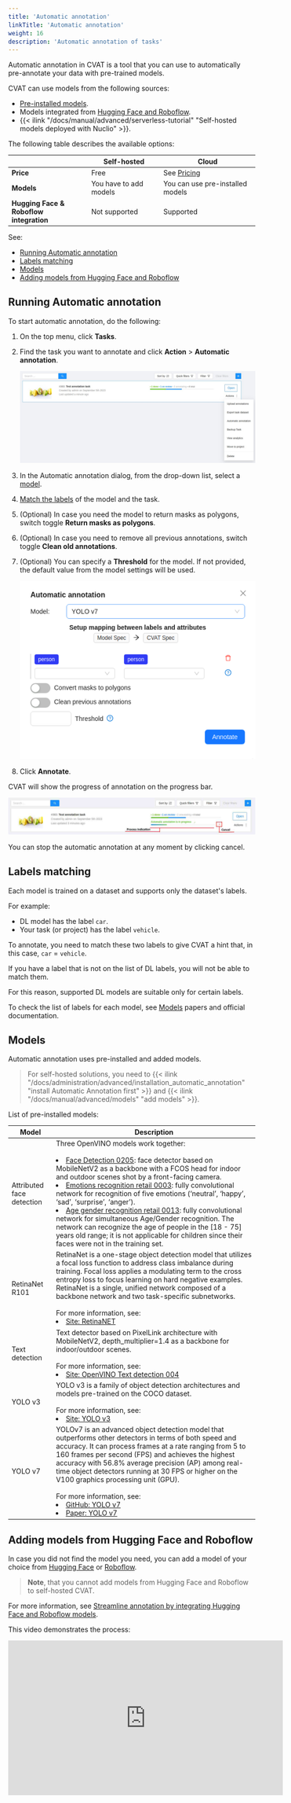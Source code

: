 ```yaml
---
title: 'Automatic annotation'
linkTitle: 'Automatic annotation'
weight: 16
description: 'Automatic annotation of tasks'
---
```


Automatic annotation in CVAT is a tool that you can use
to automatically pre-annotate your data with pre-trained models.

CVAT can use models from the following sources:

- [Pre-installed models](#models).
- Models integrated from [Hugging Face and Roboflow](#adding-models-from-hugging-face-and-roboflow).
- {{< ilink "/docs/manual/advanced/serverless-tutorial" "Self-hosted models deployed with Nuclio" >}}.

The following table describes the available options:

|                                             | Self-hosted            | Cloud                                            |
| ------------------------------------------- | ---------------------- | ------------------------------------------------ |
| **Price**                                   | Free                   | See [Pricing](https://www.cvat.ai/pricing/cloud) |
| **Models**                                  | You have to add models | You can use pre-installed models                 |
| **Hugging Face & Roboflow <br>integration** | Not supported          | Supported                                        |

See:

- [Running Automatic annotation](#running-automatic-annotation)
- [Labels matching](#labels-matching)
- [Models](#models)
- [Adding models from Hugging Face and Roboflow](#adding-models-from-hugging-face-and-roboflow)

## Running Automatic annotation

To start automatic annotation, do the following:

1. On the top menu, click **Tasks**.
1. Find the task you want to annotate and click **Action** > **Automatic annotation**.

   ![](/images/image119_detrac.jpg)

1. In the Automatic annotation dialog, from the drop-down list, select a [model](#models).
1. [Match the labels](#labels-matching) of the model and the task.
1. (Optional) In case you need the model to return masks as polygons, switch toggle **Return masks as polygons**.
1. (Optional) In case you need to remove all previous annotations, switch toggle **Clean old annotations**.
1. (Optional) You can specify a **Threshold** for the model. If not provided, the default value from the model settings will be used.

   ![](/images/running_automatic_annotation.png)

1. Click **Annotate**.

CVAT will show the progress of annotation on the progress bar.

![Progress bar](/images/image121_detrac.jpg)

You can stop the automatic annotation at any moment by clicking cancel.

## Labels matching

Each model is trained on a dataset and supports only the dataset's labels.

For example:

- DL model has the label `car`.
- Your task (or project) has the label `vehicle`.

To annotate, you need to match these two labels to give
CVAT a hint that, in this case, `car` = `vehicle`.

If you have a label that is not on the list
of DL labels, you will not be able to
match them.

For this reason, supported DL models are suitable only
for certain labels.

To check the list of labels for each model, see [Models](#models)
papers and official documentation.

## Models

Automatic annotation uses pre-installed and added models.

> For self-hosted solutions,
> you need to
> {{< ilink "/docs/administration/advanced/installation_automatic_annotation" "install Automatic Annotation first" >}}
> and {{< ilink "/docs/manual/advanced/models" "add models" >}}.

List of pre-installed models:

<!--lint disable maximum-line-length-->

| Model                     | Description                                                                                                                                                                                                                                                                                                                                                                                                                                                                                                                                                                                                                                                                                                                                                                                                                                                                                                                                 |
| ------------------------- | ------------------------------------------------------------------------------------------------------------------------------------------------------------------------------------------------------------------------------------------------------------------------------------------------------------------------------------------------------------------------------------------------------------------------------------------------------------------------------------------------------------------------------------------------------------------------------------------------------------------------------------------------------------------------------------------------------------------------------------------------------------------------------------------------------------------------------------------------------------------------------------------------------------------------------------------- |
| Attributed face detection | Three OpenVINO models work together: <br><br><li> [Face Detection 0205](https://docs.openvino.ai/2022.3/omz_models_model_face_detection_0205.html): face detector based on MobileNetV2 as a backbone with a FCOS head for indoor and outdoor scenes shot by a front-facing camera. <li>[Emotions recognition retail 0003](https://docs.openvino.ai/2022.3/omz_models_model_emotions_recognition_retail_0003.html#emotions-recognition-retail-0003): fully convolutional network for recognition of five emotions (‘neutral’, ‘happy’, ‘sad’, ‘surprise’, ‘anger’). <li>[Age gender recognition retail 0013](https://docs.openvino.ai/2022.3/omz_models_model_age_gender_recognition_retail_0013.html): fully convolutional network for simultaneous Age/Gender recognition. The network can recognize the age of people in the [18 - 75] years old range; it is not applicable for children since their faces were not in the training set. |
| RetinaNet R101            | RetinaNet is a one-stage object detection model that utilizes a focal loss function to address class imbalance during training. Focal loss applies a modulating term to the cross entropy loss to focus learning on hard negative examples. RetinaNet is a single, unified network composed of a backbone network and two task-specific subnetworks. <br><br>For more information, see: <li>[Site: RetinaNET](https://paperswithcode.com/lib/detectron2/retinanet)                                                                                                                                                                                                                                                                                                                                                                                                                                                                          |
| Text detection            | Text detector based on PixelLink architecture with MobileNetV2, depth_multiplier=1.4 as a backbone for indoor/outdoor scenes. <br><br> For more information, see: <li>[Site: OpenVINO Text detection 004](https://docs.openvino.ai/2022.3/omz_models_model_text_detection_0004.html)                                                                                                                                                                                                                                                                                                                                                                                                                                                                                                                                                                                                                                                        |
| YOLO v3                   | YOLO v3 is a family of object detection architectures and models pre-trained on the COCO dataset. <br><br> For more information, see: <li>[Site: YOLO v3](https://docs.openvino.ai/2022.3/omz_models_model_yolo_v3_tf.html)                                                                                                                                                                                                                                                                                                                                                                                                                                                                                                                                                                                                                                                                                                                 |
| YOLO v7                   | YOLOv7 is an advanced object detection model that outperforms other detectors in terms of both speed and accuracy. It can process frames at a rate ranging from 5 to 160 frames per second (FPS) and achieves the highest accuracy with 56.8% average precision (AP) among real-time object detectors running at 30 FPS or higher on the V100 graphics processing unit (GPU). <br><br> For more information, see: <li>[GitHub: YOLO v7](https://github.com/WongKinYiu/yolov7) <li>[Paper: YOLO v7](https://arxiv.org/pdf/2207.02696.pdf)                                                                                                                                                                                                                                                                                                                                                                                                    |

<!--lint enable maximum-line-length-->

## Adding models from Hugging Face and Roboflow

In case you did not find the model you need, you can add a model
of your choice from [Hugging Face](https://huggingface.co/)
or [Roboflow](https://roboflow.com/).

> **Note**, that you cannot add models from Hugging Face and Roboflow to self-hosted CVAT.

<!--lint disable maximum-line-length-->

For more information,
see [Streamline annotation by integrating Hugging Face and Roboflow models](https://www.cvat.ai/post/integrating-hugging-face-and-roboflow-models).

This video demonstrates the process:

<iframe width="560" height="315" src="https://www.youtube.com/embed/SbU3aB65W5s" title="YouTube video player" frameborder="0" allow="accelerometer; autoplay; clipboard-write; encrypted-media; gyroscope; picture-in-picture; web-share" allowfullscreen></iframe>

<!--lint enable maximum-line-length-->
